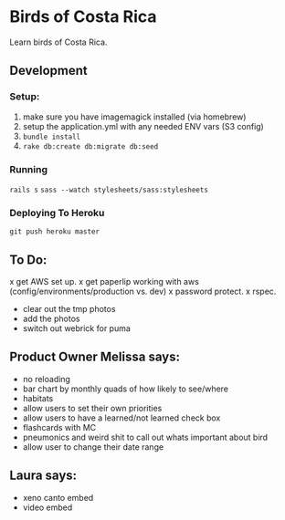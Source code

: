 Birds of Costa Rica
===================

Learn birds of Costa Rica.

## Development

### Setup:
1. make sure you have imagemagick installed (via homebrew)
2. setup the application.yml with any needed ENV vars (S3 config)
3. `bundle install`
4. `rake db:create db:migrate db:seed`

### Running

`rails s`
`sass --watch stylesheets/sass:stylesheets`


### Deploying To Heroku

`git push heroku master`

To Do:
------
x get AWS set up.
x get paperlip working with aws (config/environments/production vs. dev)
x password protect.
x rspec.
- clear out the tmp photos
- add the photos
- switch out webrick for puma


Product Owner Melissa says:
---------------------------
- no reloading
- bar chart by monthly quads of how likely to see/where
- habitats
- allow users to set their own priorities
- allow users to have a learned/not learned check box
- flashcards with MC
- pneumonics and weird shit to call out whats important about bird
- allow user to change their date range


Laura says:
-----------
- xeno canto embed
- video embed

